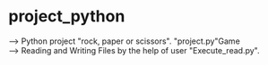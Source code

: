 # project_python

--> Python project "rock, paper or scissors". "project.py"Game<br>
--> Reading and Writing Files by the help of user "Execute_read.py".

